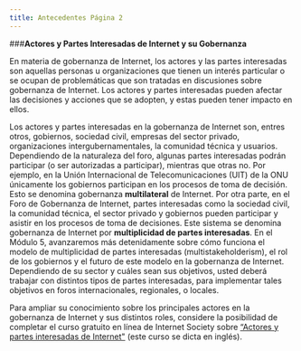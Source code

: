 ```yaml
---
title: Antecedentes Página 2
---
```


###**Actores y Partes Interesadas de Internet y su Gobernanza**

En materia de gobernanza de Internet, los actores y las partes interesadas son aquellas personas u organizaciones que tienen un interés particular o se ocupan de problemáticas que  son tratadas en discusiones sobre  gobernanza de Internet. Los actores y partes interesadas pueden afectar las decisiones y acciones que se adopten, y estas pueden tener impacto en ellos. 

Los actores y partes interesadas en la gobernanza de Internet son, entres otros,  gobiernos, sociedad civil, empresas del sector privado, organizaciones intergubernamentales, la comunidad técnica y usuarios. Dependiendo de la naturaleza del foro, algunas partes interesadas podrán participar (o ser autorizadas a participar), mientras que otras no. Por ejemplo, en la Unión Internacional de Telecomunicaciones (UIT) de la ONU únicamente los gobiernos participan en los procesos de toma de decisión. Esto se denomina gobernanza **multilateral** de Internet. Por otra parte, en el Foro de Gobernanza de Internet, partes interesadas como la sociedad civil, la comunidad técnica, el sector privado y gobiernos pueden participar y asistir en los procesos de toma de decisiones. Este sistema se denomina gobernanza de Internet por **multiplicidad de partes interesadas**. En el Módulo 5, avanzaremos más detenidamente sobre cómo funciona el modelo de multiplicidad de partes interesadas (multistakeholderism), el rol de los gobiernos y el futuro de este modelo en la gobernanza de Internet. Dependiendo de su sector y cuáles sean sus objetivos, usted deberá trabajar con distintos tipos de partes interesadas, para implementar tales objetivos en foros internacionales, regionales, o locales.

Para ampliar su conocimiento sobre los principales actores en la gobernanza de Internet y sus distintos roles, considere la posibilidad de completar el curso gratuito en línea de Internet Society sobre <a href="http://www.internetsociety.org/es/qu%C3%A9-hacemos/aprende-en-l%C3%ADnea-con-inforum" target="_blank">“Actores y partes interesadas de Internet"</a> (este curso se dicta en inglés). 
